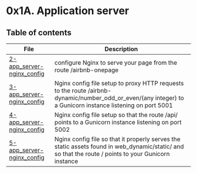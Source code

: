 # 0x1A. Application server

## Table of contents
File | Description
---- | -----------
[2-app_server-nginx_config](./2-app_server-nginx_config) | configure Nginx to serve your page from the route /airbnb-onepage
[3-app_server-nginx_config](./3-app_server-nginx_config) | Nginx config file setup to proxy HTTP requests to the route /airbnb-dynamic/number_odd_or_even/(any integer) to a Gunicorn instance listening on port 5001
[4-app_server-nginx_config](./4-app_server-nginx_config) | Nginx config file setup so that the route /api/ points to a Gunicorn instance listening on port 5002
[5-app_server-nginx_config](./5-app_server-nginx_config) | Nginx config file  so that it properly serves the static assets found in web_dynamic/static/ and so that the route / points to your Gunicorn instance
